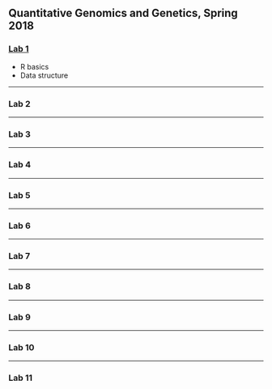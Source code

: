 Quantitative Genomics and Genetics, Spring 2018   
------------------------------------------

### [Lab 1](https://github.com/zijun-zhao/BTRY6830/Lab1/lab1.rmd)
* R basics
* Data structure
---

### Lab 2

---

### Lab 3

---

### Lab 4

---

### Lab 5

---

### Lab 6

---

### Lab 7

---

### Lab 8

---

### Lab 9

---

### Lab 10

---

### Lab 11

